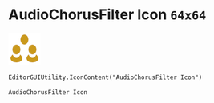 # AudioChorusFilter Icon `64x64`
<img src="/img/AudioChorusFilter%20Icon.png" width=64 height=64>

``` CSharp
EditorGUIUtility.IconContent("AudioChorusFilter Icon")
```
```
AudioChorusFilter Icon
```
